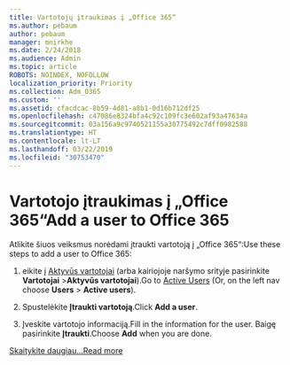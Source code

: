 ```yaml
---
title: Vartotojų įtraukimas į „Office 365“
ms.author: pebaum
author: pebaum
manager: mnirkhe
ms.date: 2/24/2018
ms.audience: Admin
ms.topic: article
ROBOTS: NOINDEX, NOFOLLOW
localization_priority: Priority
ms.collection: Adm_O365
ms.custom: ''
ms.assetid: cfacdcac-8b59-4d81-a8b1-0d16b712df25
ms.openlocfilehash: c47086e8324bfa4c92c109fc3e602af93a47634a
ms.sourcegitcommit: 03a156a9c9740521155a30775492c7dff0982588
ms.translationtype: HT
ms.contentlocale: lt-LT
ms.lasthandoff: 03/22/2019
ms.locfileid: "30753470"
---
```

# <a name="add-a-user-to-office-365"></a><span data-ttu-id="526c4-102">Vartotojo įtraukimas į „Office 365“</span><span class="sxs-lookup"><span data-stu-id="526c4-102">Add a user to Office 365</span></span>

<span data-ttu-id="526c4-103">Atlikite šiuos veiksmus norėdami įtraukti vartotoją į „Office 365“:</span><span class="sxs-lookup"><span data-stu-id="526c4-103">Use these steps to add a user to Office 365:</span></span>
  
1. <span data-ttu-id="526c4-104">eikite į [Aktyvūs vartotojai](https://admin.microsoft.com/Adminportal/Home?source=applauncher#/users) (arba kairiojoje naršymo srityje pasirinkite **Vartotojai** \>**Aktyvūs vartotojai**).</span><span class="sxs-lookup"><span data-stu-id="526c4-104">Go to [Active Users](https://admin.microsoft.com/Adminportal/Home?source=applauncher#/users) (Or, on the left nav choose **Users** \> **Active users**).</span></span>
    
2. <span data-ttu-id="526c4-105">Spustelėkite **Įtraukti vartotoją**.</span><span class="sxs-lookup"><span data-stu-id="526c4-105">Click **Add a user**.</span></span>
    
3. <span data-ttu-id="526c4-106">Įveskite vartotojo informaciją.</span><span class="sxs-lookup"><span data-stu-id="526c4-106">Fill in the information for the user.</span></span> <span data-ttu-id="526c4-107">Baigę pasirinkite **Įtraukti**.</span><span class="sxs-lookup"><span data-stu-id="526c4-107">Choose **Add** when you are done.</span></span> 
    
[<span data-ttu-id="526c4-108">Skaitykite daugiau...</span><span class="sxs-lookup"><span data-stu-id="526c4-108">Read more</span></span>](https://support.office.com/article/1970f7d6-03b5-442f-b385-5880b9c256ec)
  


